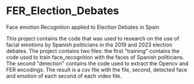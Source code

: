 # FER_Election_Debates
Face emotion Recognition applied to Election Debates in Spain

This project contains the code that was used to research on the use of facial emotions by Spanish politicians in the 2019 and 2023 election debates.
The project contains two files: the first "training" contains the code used to train face_recognition with the faces of Spanish politicians.
The second "detection" contains the code used to extract the Opencv and FER encodings. The result is a csv file with the file, second, detected face and emotion of each second of each video file.
